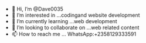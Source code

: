 - 👋 Hi, I’m @Dave0035
- 👀 I’m interested in ...codingand website development 
- 🌱 I’m currently learning ...web development 
- 💞️ I’m looking to collaborate on ...web related content
- 📫 How to reach me ... WhatsApp:+2358129333591

<!---
Dave0035/Dave0035 is a ✨ special ✨ repository because its `README.md` (this file) appears on your GitHub profile.
You can click the Preview link to take a look at your changes.
--->
